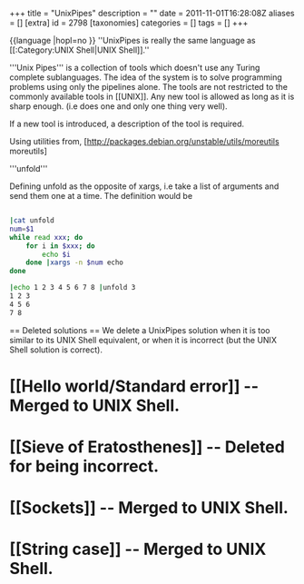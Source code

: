 +++
title = "UnixPipes"
description = ""
date = 2011-11-01T16:28:08Z
aliases = []
[extra]
id = 2798
[taxonomies]
categories = []
tags = []
+++

{{language
|hopl=no
}}
''UnixPipes is really the same language as [[:Category:UNIX Shell|UNIX Shell]].''

'''Unix Pipes''' is a collection of tools which doesn't use any Turing complete sublanguages. The idea of the system is to solve programming problems using only the pipelines alone. The tools are not restricted to the commonly available tools in [[UNIX]]. Any new tool is allowed as long as it is sharp enough. (i.e does one and only one thing very well).

If a new tool is introduced, a description of the tool is required.

Using utilities from, [http://packages.debian.org/unstable/utils/moreutils moreutils]

'''unfold'''

Defining unfold as the opposite of xargs, i.e take a list of arguments and send them one at a time.
The definition would be

```bash

|cat unfold
num=$1
while read xxx; do
    for i in $xxx; do
        echo $i
    done |xargs -n $num echo
done

|echo 1 2 3 4 5 6 7 8 |unfold 3
1 2 3
4 5 6
7 8


```


== Deleted solutions ==
We delete a UnixPipes solution when it is too similar to its UNIX Shell equivalent, or when it is incorrect (but the UNIX Shell solution is correct).

# [[Hello world/Standard error]] -- Merged to UNIX Shell.
# [[Sieve of Eratosthenes]] -- Deleted for being incorrect.
# [[Sockets]] -- Merged to UNIX Shell.
# [[String case]] -- Merged to UNIX Shell.

